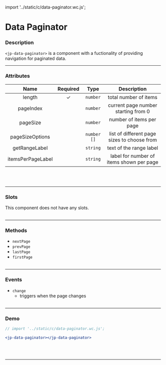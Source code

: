 import '../static/c/data-paginator.wc.js';

# Data Paginator

### Description

`<jp-data-paginator>` is a component with a fuctionality of providing navigation for paginated data.
****

### Attributes

|     **Name**      | **Required** |  **Type**   |               **Description**               |
| :---------------: | :----------: | :---------: | :-----------------------------------------: |
|      length       |      ✓       |  `number`   |            total number of items            |
|     pageIndex     |              |  `number`   |     current page number starting from 0     |
|     pageSize      |              |  `number`   |          number of items per page           |
|  pageSizeOptions  |              | `number []` | list of different page sizes to choose from |
|   getRangeLabel   |              |  `string`   |           text of the range label           |
| itemsPerPageLabel |              |  `string`   |  label for number of items shown per page   |
<br></br>
****

### Slots

This component does not have any slots.
<br></br>
****

### Methods

- `nextPage`
- `prevPage`
- `lastPage`
- `firstPage`
<br></br>
****

### Events

- `change`
  - triggers when the page changes
<br></br>
****

### Demo

```jsx live
// import '../static/c/data-paginator.wc.js';

<jp-data-paginator></jp-data-paginator>
```
<br></br>
****